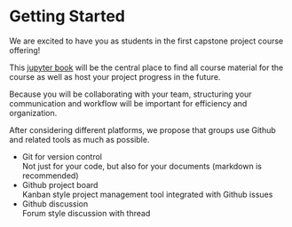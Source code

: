 # Getting Started

We are excited to have you as students in the first capstone project course offering!

This [jupyter book](https://jupyterbook.org) will be the central place to find all course material for the course as well as host your project progress in the future.

Because you will be collaborating with your team, structuring your communication and workflow will be important for efficiency and organization.

After considering different platforms, we propose that groups use Github and related tools as much as possible.

* Git for version control  
    Not just for your code, but also for your documents (markdown is recommended)
* Github project board  
    Kanban style project management tool integrated with Github issues
* Github discussion  
    Forum style discussion with thread

